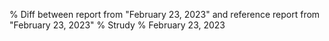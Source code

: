 % Diff between report from "February 23, 2023" and reference report from "February 23, 2023"
% Strudy
% February 23, 2023


